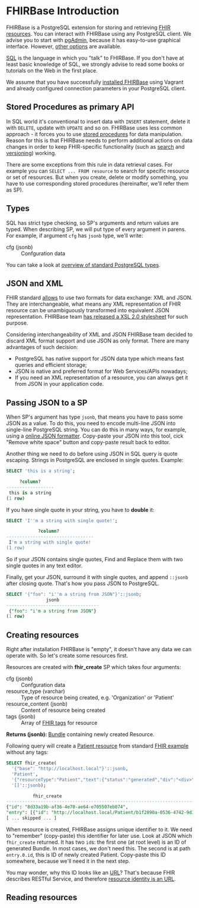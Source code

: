 # FHIRBase Introduction

FHIRBase is a PostgreSQL extension for storing and retrieving
[FHIR resources](http://www.hl7.org/implement/standards/fhir/resources.html). You
can interact with FHIRBase using any PostgreSQL client. We advise you
to start with [pgAdmin](http://www.pgadmin.org/), because it has
easy-to-use graphical interface. However,
[other options](https://wiki.postgresql.org/wiki/Community_Guide_to_PostgreSQL_GUI_Tools)
are available.

[SQL](https://en.wikipedia.org/wiki/SQL) is the language in which you
"talk" to FHIRBase. If you don't have at least basic knowledge of SQL,
we strongly advise to read some books or tutorials on the Web in the
first place.

We assume that you have successfully
[installed FHIRBase](https://github.com/fhirbase/fhirplace#installation)
using Vagrant and already configured connection parameters in your
PostgreSQL client.

## Stored Procedures as primary API

In SQL world it's conventional to insert data with `INSERT` statement,
delete it with `DELETE`, update with `UPDATE` and so on. FHIRBase uses
less common approach - it forces you to use
[stored procedures](http://en.wikipedia.org/wiki/Stored_procedure) for
data manipulation. Reason for this is that FHIRBase needs to perform
additional actions on data changes in order to keep FHIR-specific
functionality (such as
[search](http://www.hl7.org/implement/standards/fhir/search.html) and
[versioning](http://www.hl7.org/implement/standards/fhir/http.html#vread))
working.

There are some exceptions from this rule in data retrieval cases. For
example you can `SELECT ... FROM resource` to search for specific
resource or set of resources. But when you create, delete or modify
something, you have to use corresponding stored procedures
(hereinafter, we'll refer them as SP).

## Types

SQL has strict type checking, so SP's arguments and return values are
typed. When describing SP, we will put type of every argument in
parens. For example, if argument `cfg` has `jsonb` type, we'll write:

<dl>
<dt>cfg (jsonb)</dt>
<dd>Confguration data</dd>
</dl>

You can take a look at
[overview of standard PostgreSQL types](http://www.postgresql.org/docs/9.4/static/datatype.html#DATATYPE-TABLE).

## JSON and XML

FHIR standard
[allows](http://www.hl7.org/implement/standards/fhir/formats.html) to
use two formats for data exchange: XML and JSON. They are
interchangeable, what means any XML representation of FHIR resource
can be unambiguously transformed into equivalent JSON
representation. FHIRBase team
[has released a XSL 2.0 stylesheet](https://github.com/fhirbase/fhir-xml2json)
for such purpose.

Considering interchangeability of XML and JSON FHIRBase team decided
to discard XML format support and use JSON as only format. There are
many advantages of such decision:

* PostgreSQL has native support for JSON data type which means fast
  queries and efficient storage;
* JSON is native and preferred format for Web Services/APIs nowadays;
* If you need an XML representation of a resource, you can always get
  it from JSON in your application code.

## Passing JSON to a SP

When SP's argument has type `jsonb`, that means you have to pass some
JSON as a value. To do this, you need to encode multi-line JSON into
single-line PostgreSQL string. You can do this in many ways, for
example, using a
[online JSON formatter](http://jsonviewer.stack.hu/). Copy-paste your
JSON into this tool, cick "Remove white space" button and copy-paste
result back to editor.

Another thing we need to do before using JSON in SQL query is quote
escaping. Strings in PostgreSQL are enclosed in single quotes. Example:

```sql
SELECT 'this is a string';

     ?column?
------------------
 this is a string
(1 row)
```

If you have single quote in your string, you have to **double** it:

```sql
SELECT 'I''m a string with single quote!';

            ?column?
---------------------------------
 I'm a string with single quote!
(1 row)
```

So if your JSON contains single quotes, Find and Replace them with two
single quotes in any text editor.

Finally, get your JSON, surround it with single quotes, and append
`::jsonb` after closing quote. That's how you pass JSON to PostgreSQL.

```sql
SELECT '{"foo": "i''m a string from JSON"}'::jsonb;
               jsonb
-----------------------------------
 {"foo": "i'm a string from JSON"}
(1 row)
```

## Creating resources

Right after installation FHIRBase is "empty", it doesn't have any data
we can operate with. So let's create some resources first.

Resources are created with **fhir_create** SP which takes four
arguments:

<dl>
<dt>cfg (jsonb)</dt>
<dd>Confguration data</dd>

<dt>resource_type (varchar)</dt>
<dd>Type of resource being created, e.g. 'Organization' or 'Patient'</dd>

<dt>resource_content (jsonb)</dt>
<dd>Content of resource being created</dd>

<dt>tags (jsonb)</dt>
<dd>Array of <a href="http://www.hl7.org/implement/standards/fhir/extras.html#tag">FHIR tags</a> for resource</dd>
</dl>

**Returns (jsonb):**
[Bundle](http://www.hl7.org/implement/standards/fhir/extras.html#bundle)
containing newly created Resource.

Following query will create a
[Patient resource](http://www.hl7.org/implement/standards/fhir/patient.html)
from standard
[FHIR example](http://www.hl7.org/implement/standards/fhir/patient-example.json.html)
without any tags:

```sql
SELECT fhir_create(
  '{"base": "http://localhost.local"}'::jsonb,
  'Patient',
  '{"resourceType":"Patient","text":{"status":"generated","div":"<div>\n      <table>\n        <tbody>\n          <tr>\n            <td>Name</td>\n            <td>Peter James <b>Chalmers</b> (&quot;Jim&quot;)</td>\n          </tr>\n          <tr>\n            <td>Address</td>\n            <td>534 Erewhon, Pleasantville, Vic, 3999</td>\n          </tr>\n          <tr>\n            <td>Contacts</td>\n            <td>Home: unknown. Work: (03) 5555 6473</td>\n          </tr>\n          <tr>\n            <td>Id</td>\n            <td>MRN: 12345 (Acme Healthcare)</td>\n          </tr>\n        </tbody>\n      </table>\n    </div>"},"identifier":[{"use":"usual","label":"MRN","system":"urn:oid:1.2.36.146.595.217.0.1","value":"12345","period":{"start":"2001-05-06"},"assigner":{"display":"Acme Healthcare"}}],"name":[{"use":"official","family":["Chalmers"],"given":["Peter","James"]},{"use":"usual","given":["Jim"]}],"telecom":[{"use":"home"},{"system":"phone","value":"(03) 5555 6473","use":"work"}],"gender":{"coding":[{"system":"http://hl7.org/fhir/v3/AdministrativeGender","code":"M","display":"Male"}]},"birthDate":"1974-12-25","deceasedBoolean":false,"address":[{"use":"home","line":["534 Erewhon St"],"city":"PleasantVille","state":"Vic","zip":"3999"}],"contact":[{"relationship":[{"coding":[{"system":"http://hl7.org/fhir/patient-contact-relationship","code":"partner"}]}],"name":{"family":["du","Marché"],"_family":[{"extension":[{"url":"http://hl7.org/fhir/Profile/iso-21090#qualifier","valueCode":"VV"}]},null],"given":["Bénédicte"]},"telecom":[{"system":"phone","value":"+33 (237) 998327"}]}],"managingOrganization":{"reference":"Organization/1"},"active":true}'::jsonb,
  '[]'::jsonb);

          fhir_create
---------------------------------------------------------------------------------
{"id": "8d33a19b-af36-4e70-ae64-e705507eb074",
"entry": [{"id": "http://localhost.local/Patient/b1f2890a-0536-4742-9d39-90be5d4637ee",
[ ... skipped ... ]
```

When resource is created, FHIRBase assigns unique identifier to it. We
need to "remember" (copy-paste) this identifier for later use. Look at
JSON which `fhir_create` returned. It has two `id`s: the first one (at
root level) is an ID of generated Bundle. In most cases, we don't need
this. The second is at path `entry.0.id`, this is ID of newly created
Patient. Copy-paste this ID somewhere, because we'll need it in the
next step.

You may wonder, why this ID looks like an
[URL](http://en.wikipedia.org/wiki/Uniform_resource_locator)? That's
because FHIR describes RESTful Service, and therefore
[resource identity is an URL](http://www.hl7.org/implement/standards/fhir/managing.html#identity).

## Reading resources
